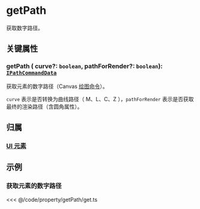 # getPath

获取数字路径。

## 关键属性

### getPath ( curve?: `boolean`, pathForRender?: `boolean`): [`IPathCommandData`](../interface/ui/PathData.md)

获取元素的数字路径（Canvas [绘图命令](../interface/ui/PathData.md#canvas-命令)）。

`curve` 表示是否转换为曲线路径（ M、L、C、Z ），`pathForRender` 表示是否获取最终的渲染路径（含圆角属性）。

## 归属

### [UI 元素](/reference/display/UI.md)

## 示例

### 获取元素的数字路径

<<< @/code/property/getPath/get.ts
